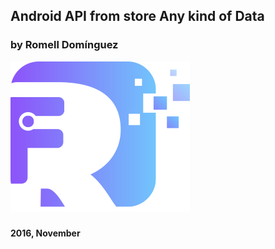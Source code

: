 ## Android API from store Any kind of Data

### by Romell Domínguez

[![](snapshot/icono.png)](https://www.romellfudi.com/)

###

**2016, November**